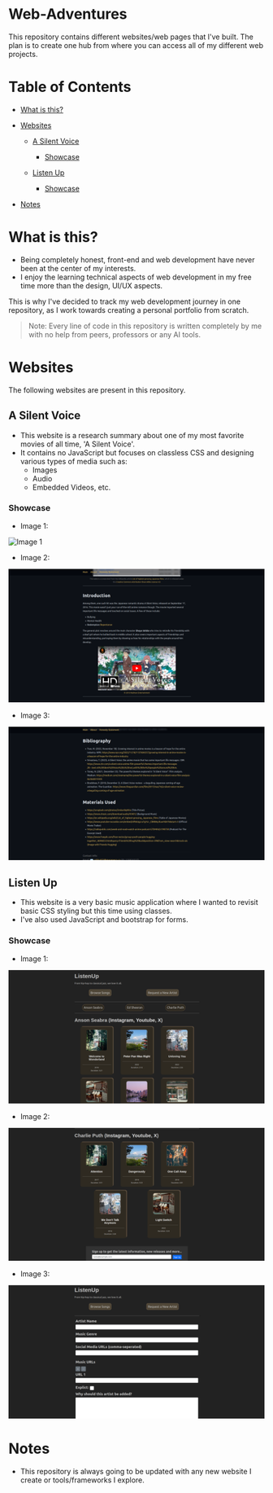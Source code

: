 
# Web-Adventures
This repository contains different websites/web pages that I've built. The plan is to create one hub from where you can access all of my different web projects.

# Table of Contents

- [What is this?](https://github.com/KaosElegent/web-adventures/tree/main#what-is-this)

- [Websites](https://github.com/KaosElegent/web-adventures/tree/main#websites)

  - [A Silent Voice](https://github.com/KaosElegent/web-adventures/tree/main#a-silent-voice)
    - [Showcase](https://github.com/KaosElegent/web-adventures/tree/main#)
  
  - [Listen Up](https://github.com/KaosElegent/web-adventures/tree/main#listen-up)
    - [Showcase](https://github.com/KaosElegent/web-adventures/tree/main#)

- [Notes](https://github.com/KaosElegent/web-adventures/tree/main#notes)

# What is this?

- Being completely honest, front-end and web development have never been at the center of my interests.
- I enjoy the learning technical aspects of web development in my free time more than the design, UI/UX aspects.

This is why I've decided to track my web development journey in one repository, as I work towards creating a personal portfolio from scratch.

> Note:
> Every line of code in this repository is written completely by me with no help from peers, professors or any AI tools.


# Websites
The following websites are present in this repository.

## A Silent Voice
- This website is a research summary about one of my most favorite movies of all time, 'A Silent Voice'.
- It contains no JavaScript but focuses on classless CSS and designing various types of media such as:
  - Images
  - Audio
  - Embedded Videos, etc.
  
### Showcase
- Image 1:

![Image 1](https://github.com/KaosElegent/Web-Adventures/tree/main/A-Silent-Voice/showcase/asv1.png?raw=true)

- Image 2:

![Image 2](https://github.com/KaosElegent/web-adventures/blob/main/A-Silent-Voice/showcase/asv2.png?raw=true)

- Image 3:

![Image 3](https://github.com/KaosElegent/web-adventures/blob/main/A-Silent-Voice/showcase/asv3.png?raw=true)

## Listen Up
- This website is a very basic music application where I wanted to revisit basic CSS styling but this time using classes.
- I've also used JavaScript and bootstrap for forms.

### Showcase
- Image 1:

![Image 1](https://github.com/KaosElegent/web-adventures/blob/main/Listen-Up/showcase/lu1.png?raw=true)

- Image 2:

![Image 2](https://github.com/KaosElegent/web-adventures/blob/main/Listen-Up/showcase/lu2.png?raw=true)

- Image 3:

![Image 3](https://github.com/KaosElegent/web-adventures/blob/main/Listen-Up/showcase/lu3.png?raw=true)


# Notes
- This repository is always going to be updated with any new website I create or tools/frameworks I explore.
